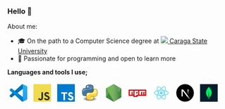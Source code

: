 ### Hello 👋

About me:

-  🎓 On the path to a Computer Science degree at [<image src="assets/csu.png" style="height: 20px" /> Caraga State University](https://maps.app.goo.gl/5tfByC7Zv5Ja4TpG8)
-  🔮 Passionate for programming and open to learn more

**Languages and tools I use;**

<span>
    <a target="_blank" href="https://code.visualstudio.com/"><img title="Visual Studio Code" height="40" style="padding: 5px;" src="assets/vscode.png" /></a>
    <a target="_blank" href="https://developer.mozilla.org/en-US/docs/Web/JavaScript"><img title="Javascript" height="40" style="padding: 5px;" src="assets/javascript.png" /></a>
    <a target="_blank" href="https://www.typescriptlang.org/"><img title="Typescript" height="40" style="padding: 5px;" src="assets/typescript.png" /></a>
	<a target="_blank" href="https://docs.python.org/3/"><img title="Python" height="40" style="padding: 5px;" src="assets/python.png" /></a>
	<a target="_blank" href="https://nodejs.org/"><img title="NodeJS" height="40" style="padding: 5px;" src="assets/nodejs.png" /></a>
	<a target="_blank" href="https://www.npmjs.com/"><img title="npm" height="40" style="padding: 5px;" src="assets/npm.png" /></a>
	<a target="_blank" href="https://react.dev/"><img title="ReactJS" height="40" style="padding: 5px;" src="assets/react.png" /></a>
	<a target="_blank" href="https://nextjs.org/"><img title="NextJS" height="40" style="padding: 5px;" src="assets/nextjs.webp" /></a>
    <a target="_blank" href="https://www.mongodb.com/"><img title="MongoDB" height="40" style="padding: 5px;" src="assets/mongodb.png" /></a>
</span>
